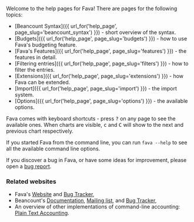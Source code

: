 Welcome to the help pages for Fava! There are pages for the following topics:

- [Beancount Syntax]({{ url_for('help_page', page_slug='beancount_syntax') }}) - short overview of the syntax.
- [Budgets]({{ url_for('help_page', page_slug='budgets') }}) - how to use Fava's budgeting feature.
- [Fava's Features]({{ url_for('help_page', page_slug='features') }}) - the features in detail.
- [Filtering entries]({{ url_for('help_page', page_slug='filters') }}) - how to filter the entries.
- [Extensions]({{ url_for('help_page', page_slug='extensions') }}) - how Fava can be extended.
- [Import]({{ url_for('help_page', page_slug='import') }}) - the import system.
- [Options]({{ url_for('help_page', page_slug='options') }}) - the available options.

Fava comes with keyboard shortcuts - press <kbd>?</kbd> on any page to see the
available ones. When charts are visible,  <kbd>c</kbd> and <kbd>C</kbd> will
show to the next and previous chart respectively.

If you started Fava from the command line, you can run `fava --help` to see all the
available command line options.

If you discover a bug in Fava, or have some ideas for improvement, please open a
[bug report](https://github.com/beancount/fava/issues).

### Related websites

- Fava's [Website](https://beancount.github.io/fava/) and [Bug Tracker](https://github.com/beancount/fava/issues),
- Beancount's [Documentation](http://furius.ca/beancount/doc/index), [Mailing list](https://groups.google.com/forum/#!forum/beancount), and [Bug Tracker](https://bitbucket.org/blais/beancount/issues?status=new&status=open),
- An overview of other implementations of command-line accounting: [Plain Text Accounting](http://plaintextaccounting.org).
